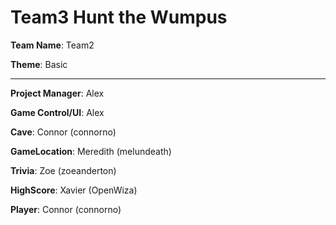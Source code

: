 # Team3 Hunt the Wumpus

**Team Name**: Team2

**Theme**: Basic

-------------------------------

**Project Manager**: Alex

**Game Control/UI**: Alex

**Cave**: Connor (connorno)

**GameLocation**: Meredith (melundeath)

**Trivia**: Zoe (zoeanderton)

**HighScore**: Xavier (OpenWiza)

**Player**: Connor (connorno) 

